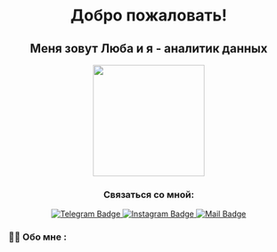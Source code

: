 <div id="header", align="center">
  <h1> Добро пожаловать! </h1>
  <h2> Меня зовут Люба и я - аналитик данных </h2>
</div>


<div id="header", align="center">
  <img src="https://media2.giphy.com/media/mCRJDo24UvJMA/giphy.gif?cid=ecf05e47x6f62c1rbomxkchjlozw548c92y4n4koh6yfpq4w&rid=giphy.gif&ct=g" width="200"/>
</div>

<div id="badges", align="center">
  <h3> Связаться со мной: </h3>
</div>

<div id="badges", align="center">
   <a href="https://t.me/lubamorozova">
     <img src="https://img.shields.io/badge/Telegram-blue?style=for-the-badge&logo=telegram&logoColor=white" alt="Telegram Badge"/>
  </a>
  <a href="https://instagram.com/lubamartynova?igshid=YmMyMTA2M2Y=">
    <img src="https://img.shields.io/badge/Instagram-pink?style=for-the-badge&logo=instagram&logoColor=white" alt="Instagram Badge"/>
  </a>
   <a href="mailto:lubasha97@bk.ru">
  <img src="https://img.shields.io/badge/mail-blue?style=for-the-badge&logo=mail&logoColor=white" alt="Mail Badge"/>
  </a>
</div>

### :woman_technologist: Обо мне :

